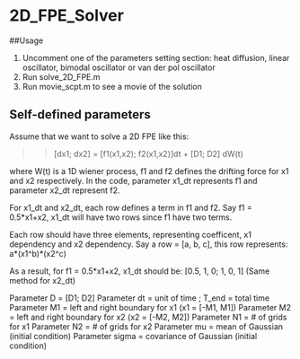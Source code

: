 # 2D_FPE_Solver

##Usage

1. Uncomment one of the parameters setting section: heat diffusion, linear oscillator, bimodal oscillator or van der pol oscillator
2. Run solve_2D_FPE.m
3. Run movie_scpt.m to see a movie of the solution


## Self-defined parameters

Assume that we want to solve a 2D FPE like this:

>>  [dx1; dx2] = [f1(x1,x2); f2(x1,x2)]dt + [D1; D2] dW(t)

where W(t) is a 1D wiener process, f1 and f2 defines the drifting force for x1 and x2 respectively.
In the code, parameter x1_dt represents f1 and parameter x2_dt represent f2.

For x1_dt and x2_dt, each row defines a term in f1 and f2.
Say f1 = 0.5*x1+x2, x1_dt will have two rows since f1 have two terms.

Each row should have three elements, representing coefficent, x1 dependency and x2 dependency.
Say a row = [a, b, c], this row represents: a*(x1^b)*(x2^c)

As a result, for f1 = 0.5*x1+x2, x1_dt should be: [0.5, 1, 0; 1, 0, 1] (Same method for x2_dt)

Parameter D  = [D1; D2]
Parameter dt = unit of time ; T_end = total time
Parameter M1 = left and right boundary for x1 (x1 = [-M1, M1])
Parameter M2 = left and right boundary for x2 (x2 = [-M2, M2])
Parameter N1 = # of grids for x1
Parameter N2 = # of grids for x2
Parameter mu = mean of Gaussian (initial condition)
Parameter sigma = covariance of Gaussian (initial condition)
